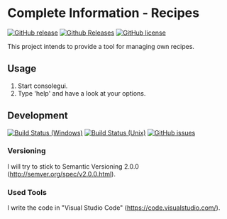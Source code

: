 # Complete Information - Recipes
[![GitHub release](https://img.shields.io/github/release/NicoVIII/CompleteInformation.svg)]()
[![Github Releases](https://img.shields.io/github/downloads/NicoVIII/CompleteInformation/total.svg)]()
[![GitHub license](https://img.shields.io/badge/license-MIT-blue.svg)](https://raw.githubusercontent.com/NicoVIII/CompleteInformation/master/LICENSE.txt)

This project intends to provide a tool for managing own recipes.

## Usage
1. Start consolegui.
2. Type 'help' and have a look at your options.

## Development
[![Build Status (Windows)](https://img.shields.io/appveyor/ci/NicoVIII/CompleteInformation.svg?logo=appveyor&label=build%20(windows))](https://ci.appveyor.com/project/NicoVIII/CompleteInformation)
[![Build Status (Unix)](https://img.shields.io/travis/NicoVIII/CompleteInformation.svg?label=build%20(unix))](https://travis-ci.org/NicoVIII/CompleteInformation)
[![GitHub issues](https://img.shields.io/github/issues/NicoVIII/CompleteInformation.svg)](https://github.com/NicoVIII/CompleteInformation/issues)

### Versioning
I will try to stick to Semantic Versioning 2.0.0 (http://semver.org/spec/v2.0.0.html).

### Used Tools
I write the code in "Visual Studio Code" (https://code.visualstudio.com/).
